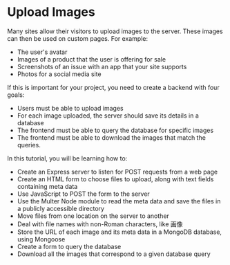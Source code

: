 
# Upload Images #

<!-- [Link to Full Tutorial](https://merncraft.github.io/upload-images) -->

Many sites allow their visitors to upload images to the server. These images can then be used on custom pages. For example:
* The user's avatar
* Images of a product that the user is offering for sale
* Screenshots of an issue with an app that your site supports
* Photos for a social media site


If this is important for your project, you need to create a backend with four goals:

* Users must be able to upload images
* For each image uploaded, the server should save its details in a database
* The frontend must be able to query the database for specific images
* The frontend must be able to download the images that match the queries.


In this tutorial, you will be learning how to:

* Create an Express server to listen for POST requests from a web page
* Create an HTML form to choose files to upload, along with text fields containing meta data
* Use JavaScript to POST the form to the server
* Use the Multer Node module to read the meta data and save the files in a publicly accessible directory
* Move files from one location on the server to another
* Deal with file names with non-Roman characters, like 画像
* Store the URL of each image and its meta data in a MongoDB database, using Mongoose
* Create a form to query the database
* Download all the images that correspond to a given database query


